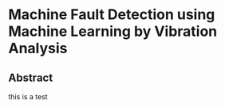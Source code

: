 # Machine Fault Detection using Machine Learning by Vibration Analysis
## Abstract 

this is a test

